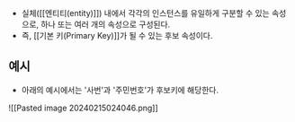 - 실체([[엔티티(entity)]]) 내에서 각각의 인스턴스를 유일하게 구분할 수 있는 속성으로, 하나 또는 여러 개의 속성으로 구성된다. 
- 즉, [[기본 키(Primary Key)]]가 될 수 있는 후보 속성이다. 


## 예시

- 아래의 예시에서는 '사번'과 '주민번호'가 후보키에 해당한다.

![[Pasted image 20240215024046.png]]